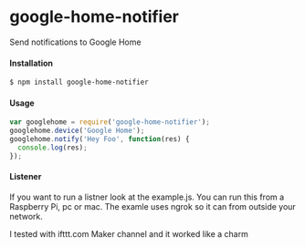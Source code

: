 # google-home-notifier
Send notifications to Google Home

#### Installation
```sh
$ npm install google-home-notifier
```

#### Usage
```javascript
var googlehome = require('google-home-notifier');
googlehome.device('Google Home');
googlehome.notify('Hey Foo', function(res) {
  console.log(res);
});
```

#### Listener
If you want to run a listner look at the example.js. You can run this from a Raspberry Pi, pc or mac. The examle uses ngrok so it can from outside your network. 

I tested with ifttt.com Maker channel and it worked like a charm
